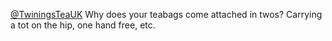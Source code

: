 <a href="http://twitter.com/TwiningsTeaUK">@TwiningsTeaUK</a> Why does your teabags come attached in twos? Carrying a tot on the hip, one hand free, etc.